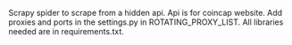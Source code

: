Scrapy spider to scrape from a hidden api.
Api is for coincap website.
Add proxies and ports in the settings.py in ROTATING_PROXY_LIST.
All libraries needed are in requirements.txt.
